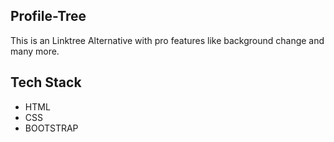 ## Profile-Tree
This is an Linktree Alternative with pro features like background change and many more.
## Tech Stack
- HTML
- CSS
- BOOTSTRAP
